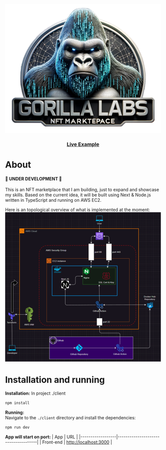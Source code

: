 [![Live Example](https://github.com/elarsaks/gorilla-labs/blob/main/client/public/assets/logo.png)](https://gorilla-labs-sandbox.org/)

<h3 align="center">
  <a href="https://gorilla-labs.com/">Live Example</a>
</h3>

# About

#### 🚧 UNDER DEVELOPMENT 🚧 
This is an NFT marketplace that I am building, just to expand and showcase my skills. Based on the current idea, it will be built using Next & Node.js written in TypeScript and running on AWS EC2. 

Here is an topological overview of what is implemented at the moment:
![Architecture](https://raw.githubusercontent.com/elarsaks/gorilla-labs/b2d0bd27ddf00460755b13ba6251404020feca75/docs/architecture.png)


# Installation and running

**Installation:**
In project ./client
```bash
npm install
```

**Running:**  
Navigate to the `./client` directory and install the dependencies:

```bash
npm run dev
```

**App will start on port:**
| App | URL |
|------------------|-------------------------------------|
| Front-end | [http://localhost:3000](http://localhost:3000) |


